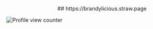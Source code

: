<p align="center">
 ## https://brandylicious.straw.page


 ![Profile view counter](https://komarev.com/ghpvc/?username=SOULLESS-SONIC&color=BB6191&label=PROFILE+VIEWS.)
</p>
